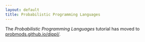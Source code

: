 ```yaml
---
layout: default
title: Probabilistic Programming Languages
---
```


The <em>Probabilistic Programming Languages</em> tutorial has moved to [probmods.github.io/dippl/](http://dippl.org).
